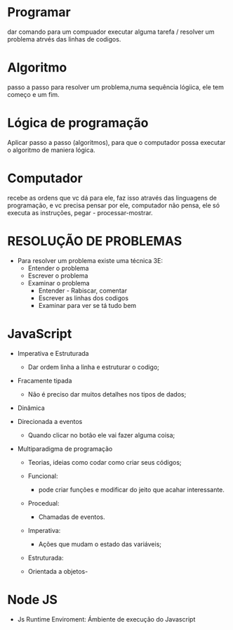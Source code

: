 # Programar
dar comando para um compuador executar alguma tarefa / resolver um problema atrvés das linhas de codigos.

# Algoritmo
passo a passo para resolver um problema,numa sequência lógiica, ele tem começo e um fim.

# Lógica de programação
Aplicar passo a passo (algoritmos),  para que o computador possa executar o algoritmo de maniera lógica.

# Computador 
recebe as ordens que vc dá para ele, faz isso através das linguagens de programação, e vc precisa pensar por ele, computador não pensa, ele só executa as instruções, pegar - processar-mostrar.

# RESOLUÇÃO DE PROBLEMAS
- Para resolver um problema existe uma técnica 3E:
    - Entender o problema
    - Escrever o problema
    - Examinar o problema
        - Entender - Rabiscar, comentar
        - Escrever as linhas dos codigos
        - Examinar para ver se tá tudo bem

# JavaScript
* Imperativa e Estruturada
    - Dar ordem linha a linha e estruturar o codigo;
* Fracamente tipada
    - Não é preciso dar muitos detalhes nos tipos de dados;
* Dinâmica
   
* Direcionada a eventos
    - Quando clicar no botão ele vai fazer alguma coisa;
* Multiparadigma de programação 
    - Teorias, ideias como codar como criar seus códigos;

    * Funcional:
        - pode criar funções e modificar do jeito que acahar interessante.
    * Procedual:
        - Chamadas de eventos.
    * Imperativa:
        - Ações que mudam o estado das variáveis;
    * Estruturada:

    * Orientada a objetos- 

# Node JS
- Js Runtime Enviroment:
    Ámbiente de execução do Javascript

